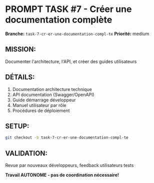 # PROMPT TASK #7 - Créer une documentation complète

**Branche:** `task-7-cr-er-une-documentation-compl-te`
**Priorité:** medium

## MISSION:
Documenter l'architecture, l'API, et créer des guides utilisateurs

## DÉTAILS:
1. Documentation architecture technique
2. API documentation (Swagger/OpenAPI)
3. Guide démarrage développeur
4. Manuel utilisateur par rôle
5. Procédures de déploiement

## SETUP:
```bash
git checkout -b task-7-cr-er-une-documentation-compl-te
```

## VALIDATION:
Revue par nouveaux développeurs, feedback utilisateurs tests

**Travail AUTONOME - pas de coordination nécessaire!**